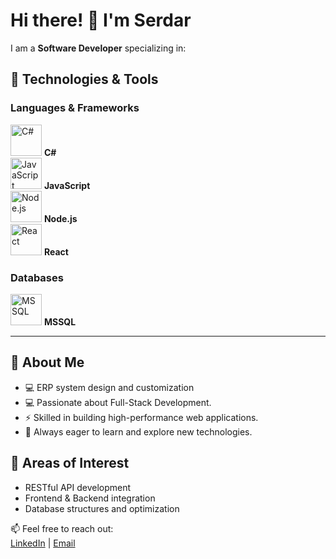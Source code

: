 # Hi there! 👋 I'm Serdar

I am a **Software Developer** specializing in:  
## 🌟 Technologies & Tools  

### Languages & Frameworks  
<img src="https://cdn.jsdelivr.net/gh/devicons/devicon/icons/csharp/csharp-original.svg" alt="C#" width="50" height="50"/> **C#**  
<img src="https://cdn.jsdelivr.net/gh/devicons/devicon/icons/javascript/javascript-original.svg" alt="JavaScript" width="50" height="50"/> **JavaScript**  
<img src="https://cdn.jsdelivr.net/gh/devicons/devicon/icons/nodejs/nodejs-original.svg" alt="Node.js" width="50" height="50"/> **Node.js**  
<img src="https://cdn.jsdelivr.net/gh/devicons/devicon/icons/react/react-original.svg" alt="React" width="50" height="50"/> **React**  

### Databases  
<img src="https://cdn.jsdelivr.net/gh/devicons/devicon/icons/microsoftsqlserver/microsoftsqlserver-plain.svg" alt="MSSQL" width="50" height="50"/> **MSSQL**  

---

## 🌟 About Me
- 💻 ERP system design and customization
- 💻 Passionate about Full-Stack Development.  
- ⚡ Skilled in building high-performance web applications.  
- 🌱 Always eager to learn and explore new technologies.  

## 🔧 Areas of Interest
- RESTful API development  
- Frontend & Backend integration  
- Database structures and optimization  

📫 Feel free to reach out:  
[LinkedIn]([https://linkedin.com](https://www.linkedin.com/in/serdar-kandiran-1a71a950/)) | [Email](mailto:serdar.kandiran@outlook.com)
